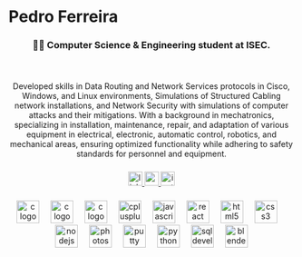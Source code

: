 <h1 align="left">Pedro Ferreira</h1>

###

<h3 align="center">👩‍💻 Computer Science & Engineering student at ISEC.</h3>

###

<br clear="both">

<p align="center">Developed skills in Data Routing and Network Services protocols in Cisco, Windows, and Linux environments, Simulations of Structured Cabling network installations, and Network Security with simulations of computer attacks and their mitigations. With a background in mechatronics, specializing in installation, maintenance, repair, and adaptation of various equipment in electrical, electronic, automatic control, robotics, and mechanical areas, ensuring optimized functionality while adhering to safety standards for personnel and equipment.</p>

###

<div align="center">
  <a href="https://www.linkedin.com/in/pedfer/" target="_blank">
    <img src="https://img.shields.io/static/v1?message=LinkedIn&logo=linkedin&label=&color=0077B5&logoColor=white&labelColor=&style=for-the-badge" height="25" alt="linkedin logo"  />
  </a>
  <a href="pp14@sapo.pt" target="_blank">
    <img src="https://img.shields.io/static/v1?message=E-MAIL&logo=gmail&label=&color=5B8F22&logoColor=white&labelColor=&style=for-the-badge" height="25" alt="gmail logo"  />
  </a>
  <a href="https://www.instagram.com/pedfer14.99/" target="_blank">
    <img src="https://img.shields.io/static/v1?message=Instagram&logo=instagram&label=&color=E4405F&logoColor=white&labelColor=&style=for-the-badge" height="25" alt="instagram logo"  />
  </a>
</div>

###

<div align="center">
  <img src="https://icons.iconarchive.com/icons/bokehlicia/captiva/256/wireshark-icon.png" height="40" alt="c logo"  />
  <img width="12" />
  <img src="https://cdn.icon-icons.com/icons2/1381/PNG/512/gns3_94911.png" height="40" alt="c logo"  />
  <img width="12" />
  <img src="https://cdn.jsdelivr.net/gh/devicons/devicon/icons/c/c-original.svg" height="40" alt="c logo"  />
  <img width="12" />
  <img src="https://cdn.jsdelivr.net/gh/devicons/devicon/icons/cplusplus/cplusplus-original.svg" height="40" alt="cplusplus logo"  />
  <img width="12" />
  <img src="https://cdn.jsdelivr.net/gh/devicons/devicon/icons/javascript/javascript-original.svg" height="40" alt="javascript logo"  />
  <img width="12" />
  <img src="https://cdn.jsdelivr.net/gh/devicons/devicon/icons/react/react-original.svg" height="40" alt="react logo"  />
  <img width="12" />
  <img src="https://cdn.jsdelivr.net/gh/devicons/devicon/icons/html5/html5-original.svg" height="40" alt="html5 logo"  />
  <img width="12" />
  <img src="https://cdn.jsdelivr.net/gh/devicons/devicon/icons/css3/css3-original.svg" height="40" alt="css3 logo"  />
  <img width="12" />
  <img src="https://cdn.jsdelivr.net/gh/devicons/devicon/icons/nodejs/nodejs-original.svg" height="40" alt="nodejs logo"  />
  <img width="12" />
  <img src="https://cdn.jsdelivr.net/gh/devicons/devicon/icons/photoshop/photoshop-plain.svg" height="40" alt="photoshop logo"  />
  <img width="12" />
  <img src="https://cdn.jsdelivr.net/gh/devicons/devicon/icons/putty/putty-original.svg" height="40" alt="putty logo"  />
  <img width="12" />
  <img src="https://cdn.jsdelivr.net/gh/devicons/devicon/icons/python/python-original.svg" height="40" alt="python logo"  />
  <img width="12" />
  <img src="https://upload.wikimedia.org/wikipedia/en/6/68/Oracle_SQL_Developer_logo.svg" height="40" alt="sqldeveloper logo"  />
  <img width="12" />
  <img src="https://cdn.jsdelivr.net/gh/devicons/devicon/icons/blender/blender-original.svg" height="40" alt="blender logo"  />
</div>

###
